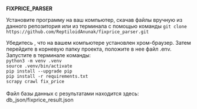 
**FIXPRICE_PARSER**

Установите программу на ваш компьютер, скачав файлы вручную из данного репозитория или из терминала с помощью команды 
`git clone https://github.com/ReptiloidAnunak/fixprice_parser.git`

Убедитесь , что на вашем компьютере установлен хром-браузер. 
Затем перейдите в корневую папку проекта, положите в нее файл .env. 
<br>Запустите в терминале команды:<br>
`python3 -m venv .venv`<br>
`source .venv/bin/activate`<br>
`pip install --upgrade pip`<br>
`pip install -r requirements.txt`<br>
`scrapy crawl fix_price`<br>
<br>
Файл базы данных с результатами находится здесь: db_json/fixprice_result.json
